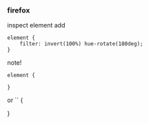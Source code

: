 ### firefox
inspect element add 
```
element {
    filter: invert(100%) hue-rotate(180deg);
}
```

note!
```
element {

}
```
or 
``
{

}
```

